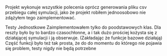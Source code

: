 Projekt wykonuje wszystkie polecenia oprócz generowania pliku csv przebiegu całej symulacji, jako że projekt robiłem jednoosobowo nie zdążyłem tego zaimplementować.


Testy Jednostkowe Zaimplementowałem tylko do poodstawowych klas. Dla reszty było by to bardzo czasochłonne, a i tak dużo prościej kożysta się z działającej symulacji i ją obserwuje. (Zakładając że funkcje bazowe działają)
Część funkcji było też tak prosta, że do do momentu do którego nie pojawia się problem, testy nigdy nie będą potrzebne
